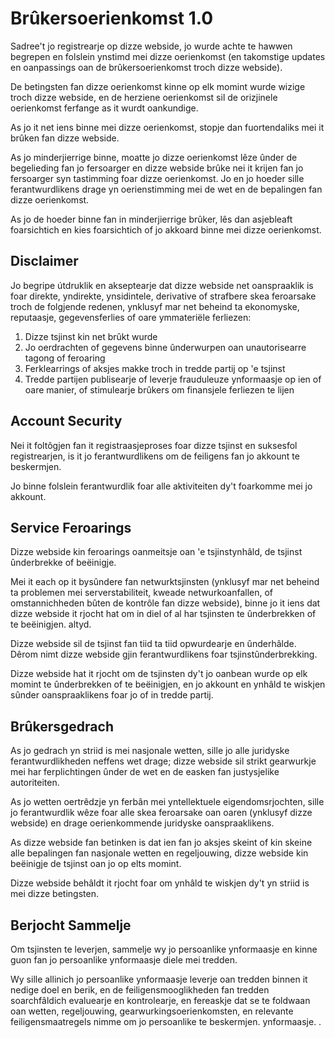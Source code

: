 # Brûkersoerienkomst 1.0

Sadree't jo registrearje op dizze webside, jo wurde achte te hawwen begrepen en folslein ynstimd mei dizze oerienkomst (en takomstige updates en oanpassings oan de brûkersoerienkomst troch dizze webside).

De betingsten fan dizze oerienkomst kinne op elk momint wurde wizige troch dizze webside, en de herziene oerienkomst sil de orizjinele oerienkomst ferfange as it wurdt oankundige.

As jo ​​it net iens binne mei dizze oerienkomst, stopje dan fuortendaliks mei it brûken fan dizze webside.

As jo ​​​​minderjierrige binne, moatte jo dizze oerienkomst lêze ûnder de begelieding fan jo fersoarger en dizze webside brûke nei it krijen fan jo fersoarger syn tastimming foar dizze oerienkomst. Jo en jo hoeder sille ferantwurdlikens drage yn oerienstimming mei de wet en de bepalingen fan dizze oerienkomst.

As jo ​​​​de hoeder binne fan in minderjierrige brûker, lês dan asjebleaft foarsichtich en kies foarsichtich of jo akkoard binne mei dizze oerienkomst.

## Disclaimer

Jo begripe útdruklik en akseptearje dat dizze webside net oanspraaklik is foar direkte, yndirekte, ynsidintele, derivative of strafbere skea feroarsake troch de folgjende redenen, ynklusyf mar net beheind ta ekonomyske, reputaasje, gegevensferlies of oare ymmateriële ferliezen:

1. Dizze tsjinst kin net brûkt wurde
1. Jo oerdrachten of gegevens binne ûnderwurpen oan unautorisearre tagong of feroaring
1. Ferklearrings of aksjes makke troch in tredde partij op 'e tsjinst
1. Tredde partijen publisearje of leverje frauduleuze ynformaasje op ien of oare manier, of stimulearje brûkers om finansjele ferliezen te lijen

## Account Security

Nei it foltôgjen fan it registraasjeproses foar dizze tsjinst en suksesfol registrearjen, is it jo ferantwurdlikens om de feiligens fan jo akkount te beskermjen.

Jo binne folslein ferantwurdlik foar alle aktiviteiten dy't foarkomme mei jo akkount.

## Service Feroarings

Dizze webside kin feroarings oanmeitsje oan 'e tsjinstynhâld, de tsjinst ûnderbrekke of beëinigje.

Mei it each op it bysûndere fan netwurktsjinsten (ynklusyf mar net beheind ta problemen mei serverstabiliteit, kweade netwurkoanfallen, of omstannichheden bûten de kontrôle fan dizze webside), binne jo it iens dat dizze webside it rjocht hat om in diel of al har tsjinsten te ûnderbrekken of te beëinigjen. altyd.

Dizze webside sil de tsjinst fan tiid ta tiid opwurdearje en ûnderhâlde. Dêrom nimt dizze webside gjin ferantwurdlikens foar tsjinstûnderbrekking.

Dizze webside hat it rjocht om de tsjinsten dy't jo oanbean wurde op elk momint te ûnderbrekken of te beëinigjen, en jo akkount en ynhâld te wiskjen sûnder oanspraaklikens foar jo of in tredde partij.

## Brûkersgedrach

As jo ​​gedrach yn striid is mei nasjonale wetten, sille jo alle juridyske ferantwurdlikheden neffens wet drage; dizze webside sil strikt gearwurkje mei har ferplichtingen ûnder de wet en de easken fan justysjelike autoriteiten.

As jo ​​wetten oertrêdzje yn ferbân mei yntellektuele eigendomsrjochten, sille jo ferantwurdlik wêze foar alle skea feroarsake oan oaren (ynklusyf dizze webside) en drage oerienkommende juridyske oanspraaklikens.

As dizze webside fan betinken is dat ien fan jo aksjes skeint of kin skeine alle bepalingen fan nasjonale wetten en regeljouwing, dizze webside kin beëinigje de tsjinst oan jo op elts momint.

Dizze webside behâldt it rjocht foar om ynhâld te wiskjen dy't yn striid is mei dizze betingsten.

## Berjocht Sammelje

Om tsjinsten te leverjen, sammelje wy jo persoanlike ynformaasje en kinne guon fan jo persoanlike ynformaasje diele mei tredden.

Wy sille allinich jo persoanlike ynformaasje leverje oan tredden binnen it nedige doel en berik, en de feiligensmooglikheden fan tredden soarchfâldich evaluearje en kontrolearje, en fereaskje dat se te foldwaan oan wetten, regeljouwing, gearwurkingsoerienkomsten, en relevante feiligensmaatregels nimme om jo persoanlike te beskermjen. ynformaasje. .
